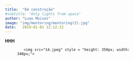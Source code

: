 ```yaml
---
title:  "Em construção"
#subtitle: "Only lights from space"
author: "Luan Moises"
image: "img/mentoring/mentoring(2).jpg"
date:   2019-01-01 12:12:12
---
```


**HHH** 

<figure class = "half">

       <img src="14.jpeg" style = "height: 350px; width: 340px;">
       
</figure>



